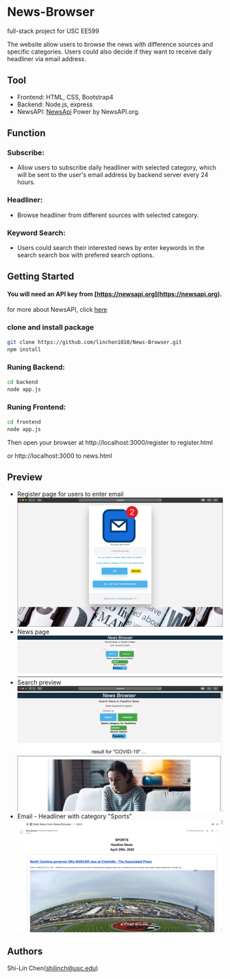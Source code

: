 # News-Browser

full-stack project for USC EE599

The website allow users to browse the news with difference sources and specific categories. Users could also decide if they want to receive daily headliner via email address.

## Tool

* Frontend: HTML, CSS, Bootstrap4
* Backend: Node.js, express
* NewsAPI: [NewsApi](https://newsapi.org)  Power by NewsAPI.org.


## Function

### Subscribe: 
* Allow users to subscribe daily headliner with selected category, which will be sent to the user's email address by backend server every 24 hours.
### Headliner:
* Browse headliner from different sources with selected category.
### Keyword Search:
* Users could search their interested news by enter keywords in the search search box with prefered search options.

## Getting Started

#### You will need an API key from [https://newsapi.org](https://newsapi.org).
for more about NewsAPI, click [here](https://github.com/bzarras/newsapi)

### clone and install package
```bash
git clone https://github.com/linchen1010/News-Browser.git
npm install
```

### Runing Backend:
```bash
cd backend
node app.js
```

### Runing Frontend:
```bash
cd frontend
node app.js
```

Then open your browser at http://localhost:3000/register to register.html

or http://localhost:3000 to news.html


## Preview
* Register page for users to enter email
![Register page](/image/registerPage.png)
* News page
![News page](/image/newsPage.png)
* Search preview
![Search example](/image/SearchExample.gif)
* Email - Headliner with category "Sports"
![Email example](/image/email.gif)

## Authors

Shi-Lin Chen(shilinch@usc.edu)
